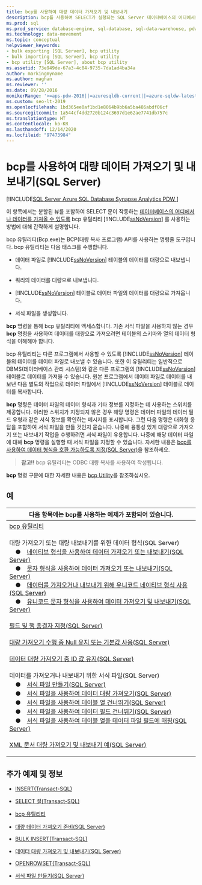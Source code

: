 ```yaml
---
title: bcp를 사용하여 대량 데이터 가져오기 및 내보내기
description: bcp를 사용하여 SELECT가 실행되는 SQL Server 데이터베이스의 어디에서든 데이터를 내보낼 수 있습니다. 테이블 또는 쿼리에서 데이터를 대량으로 내보내거나 파일에서 대량으로 가져옵니다.
ms.prod: sql
ms.prod_service: database-engine, sql-database, sql-data-warehouse, pdw
ms.technology: data-movement
ms.topic: conceptual
helpviewer_keywords:
- bulk exporting [SQL Server], bcp utility
- bulk importing [SQL Server], bcp utility
- bcp utility [SQL Server], about bcp utility
ms.assetid: 73e949de-67a3-4c84-9735-7da1ad4ba34a
author: markingmyname
ms.author: maghan
ms.reviewer: ''
ms.date: 09/28/2016
monikerRange: '>=aps-pdw-2016||=azuresqldb-current||=azure-sqldw-latest||>=sql-server-2016||>=sql-server-linux-2017||=azuresqldb-mi-current'
ms.custom: seo-lt-2019
ms.openlocfilehash: 1bd365ee0af1bd1e8064b9bb6a5ba486abdf06cf
ms.sourcegitcommit: 1a544cf4dd2720b124c3697d1e62ae7741db757c
ms.translationtype: HT
ms.contentlocale: ko-KR
ms.lasthandoff: 12/14/2020
ms.locfileid: "97473984"
---
```

# <a name="import-and-export-bulk-data-using-bcp-sql-server"></a>bcp를 사용하여 대량 데이터 가져오기 및 내보내기(SQL Server)

[!INCLUDE[SQL Server Azure SQL Database Synapse Analytics PDW ](../../includes/applies-to-version/sql-asdb-asdbmi-asa-pdw.md)]

이 항목에서는 분할된 뷰를 포함하여 SELECT 문이 작동하는 [데이터베이스의 어디에서나 데이터를 가져올 수 있도록](../../tools/bcp-utility.md) bcp 유틸리티 [!INCLUDE[ssNoVersion](../../includes/ssnoversion-md.md)] 를 사용하는 방법에 대해 간략하게 설명합니다.  
  
 bcp 유틸리티(Bcp.exe)는 BCP(대량 복사 프로그램) API를 사용하는 명령줄 도구입니다. bcp 유틸리티는 다음 태스크를 수행합니다.  
  
-   데이터 파일로 [!INCLUDE[ssNoVersion](../../includes/ssnoversion-md.md)] 테이블의 데이터를 대량으로 내보냅니다.  
  
-   쿼리의 데이터를 대량으로 내보냅니다.  
  
-   [!INCLUDE[ssNoVersion](../../includes/ssnoversion-md.md)] 테이블로 데이터 파일의 데이터를 대량으로 가져옵니다.  
  
-   서식 파일을 생성합니다.  
  
 **bcp** 명령을 통해 bcp 유틸리티에 액세스합니다. 기존 서식 파일을 사용하지 않는 경우 **bcp** 명령을 사용하여 데이터를 대량으로 가져오려면 테이블의 스키마와 열의 데이터 형식을 이해해야 합니다.  
  
 bcp 유틸리티는 다른 프로그램에서 사용할 수 있도록 [!INCLUDE[ssNoVersion](../../includes/ssnoversion-md.md)] 테이블의 데이터를 데이터 파일로 내보낼 수 있습니다. 또한 이 유틸리티는 일반적으로 DBMS(데이터베이스 관리 시스템)와 같은 다른 프로그램의 [!INCLUDE[ssNoVersion](../../includes/ssnoversion-md.md)] 테이블로 데이터를 가져올 수 있습니다. 원본 프로그램에서 데이터 파일로 데이터를 내보낸 다음 별도의 작업으로 데이터 파일에서 [!INCLUDE[ssNoVersion](../../includes/ssnoversion-md.md)] 테이블로 데이터를 복사합니다.  
  
 **bcp** 명령은 데이터 파일의 데이터 형식과 기타 정보를 지정하는 데 사용하는 스위치를 제공합니다. 이러한 스위치가 지정되지 않은 경우 해당 명령은 데이터 파일의 데이터 필드 유형과 같은 서식 정보를 확인하는 메시지를 표시합니다. 그런 다음 명령은 대화형 응답을 포함하여 서식 파일을 만들 것인지 묻습니다. 나중에 융통성 있게 대량으로 가져오기 또는 내보내기 작업을 수행하려면 서식 파일이 유용합니다. 나중에 해당 데이터 파일에 대해 **bcp** 명령을 실행할 때 서식 파일을 지정할 수 있습니다. 자세한 내용은 [bcp를 사용하여 데이터 형식을 호환 가능하도록 지정&#40;SQL Server&#41;](../../relational-databases/import-export/specify-data-formats-for-compatibility-when-using-bcp-sql-server.md)을 참조하세요.  
  
>**참고!!** bcp 유틸리티는 ODBC 대량 복사를 사용하여 작성됩니다.
  
 **bcp** 명령 구문에 대한 자세한 내용은 [bcp Utility](../../tools/bcp-utility.md)를 참조하십시오.  
  
## <a name="examples"></a>예  

|다음 항목에는 bcp를 사용하는 예제가 포함되어 있습니다. |
|---|
|[bcp 유틸리티](../../tools/bcp-utility.md)<br /><br />대량 가져오기 또는 대량 내보내기를 위한 데이터 형식(SQL Server)<br />&emsp;&#9679;&emsp;[네이티브 형식을 사용하여 데이터 가져오기 또는 내보내기(SQL Server)](../../relational-databases/import-export/use-native-format-to-import-or-export-data-sql-server.md)<br />&emsp;&#9679;&emsp;[문자 형식을 사용하여 데이터 가져오기 또는 내보내기(SQL Server)](../../relational-databases/import-export/use-character-format-to-import-or-export-data-sql-server.md)<br />&emsp;&#9679;&emsp;[데이터를 가져오거나 내보내기 위해 유니코드 네이티브 형식 사용(SQL Server)](../../relational-databases/import-export/use-unicode-native-format-to-import-or-export-data-sql-server.md)<br />&emsp;&#9679;&emsp;[유니코드 문자 형식을 사용하여 데이터 가져오기 및 내보내기(SQL Server)](../../relational-databases/import-export/use-unicode-character-format-to-import-or-export-data-sql-server.md)<br /><br />[필드 및 행 종결자 지정(SQL Server)](../../relational-databases/import-export/specify-field-and-row-terminators-sql-server.md)<br /><br />[대량 가져오기 수행 중 Null 유지 또는 기본값 사용(SQL Server)](../../relational-databases/import-export/keep-nulls-or-use-default-values-during-bulk-import-sql-server.md)<br /><br />[데이터 대량 가져오기 중 ID 값 유지(SQL Server)](../../relational-databases/import-export/keep-identity-values-when-bulk-importing-data-sql-server.md)<br /><br />데이터를 가져오거나 내보내기 위한 서식 파일(SQL Server)<br />&emsp;&#9679;&emsp;[서식 파일 만들기(SQL Server)](../../relational-databases/import-export/create-a-format-file-sql-server.md)<br />&emsp;&#9679;&emsp;[서식 파일을 사용하여 데이터 대량 가져오기(SQL Server)](../../relational-databases/import-export/use-a-format-file-to-bulk-import-data-sql-server.md)<br />&emsp;&#9679;&emsp;[서식 파일을 사용하여 테이블 열 건너뛰기(SQL Server)](../../relational-databases/import-export/use-a-format-file-to-skip-a-table-column-sql-server.md)<br />&emsp;&#9679;&emsp;[서식 파일을 사용하여 데이터 필드 건너뛰기(SQL Server)](../../relational-databases/import-export/use-a-format-file-to-skip-a-data-field-sql-server.md)<br />&emsp;&#9679;&emsp;[서식 파일을 사용하여 테이블 열을 데이터 파일 필드에 매핑(SQL Server)](../../relational-databases/import-export/use-a-format-file-to-map-table-columns-to-data-file-fields-sql-server.md)<br /><br />[XML 문서 대량 가져오기 및 내보내기 예(SQL Server)](../../relational-databases/import-export/examples-of-bulk-import-and-export-of-xml-documents-sql-server.md)<br /><p>                                                                                                                                                                                                                  </p>|

## <a name="more-examples-and-information"></a>추가 예제 및 정보

- [INSERT&#40;Transact-SQL&#41;](../../t-sql/statements/insert-transact-sql.md)

- [SELECT 절&#40;Transact-SQL&#41;](../../t-sql/queries/select-clause-transact-sql.md)

- [bcp 유틸리티](../../tools/bcp-utility.md)

- [대량 데이터 가져오기 준비&#40;SQL Server&#41;](../../relational-databases/import-export/prepare-to-bulk-import-data-sql-server.md)

- [BULK INSERT&#40;Transact-SQL&#41;](../../t-sql/statements/bulk-insert-transact-sql.md)

- [데이터 대량 가져오기 및 내보내기&#40;SQL Server&#41;](../../relational-databases/import-export/bulk-import-and-export-of-data-sql-server.md)

- [OPENROWSET&#40;Transact-SQL&#41;](../../t-sql/functions/openrowset-transact-sql.md)

- [서식 파일 만들기&#40;SQL Server&#41;](../../relational-databases/import-export/create-a-format-file-sql-server.md)